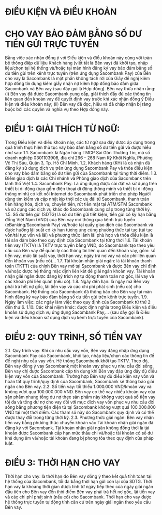 # ĐIỀU KIỆN VÀ ĐIỀU KHOẢN
# CHO VAY BẢO ĐẢM BẰNG  SỐ DƯ TIỀN GỬI TRỰC TUYẾN
Bằng việc xác nhận đồng ý với Điều kiện và điều khoản này cùng với toàn bộ thông điệp dữ
liệu Khách hàng (viết tắt là Bên vay) đã khởi tạo, nhập liệu/chọn tại hệ thống và/hoặc tại màn
hình đăng ký vay bảo đảm bằng số dư tiền gửi trên kênh trực tuyến (trên ứng dụng Sacombank
Pay) của Bên cho vay là Sacombank là một phần không tách rời của Giấy đề nghị kiêm hợp
đồng tín dụng kiêm giấy nhận nợ kiêm hợp đồng bảo đảm giữa Sacombank và Bên vay (sau
đây gọi là Hợp đồng). Bên vay thừa nhận rằng: (i) Bên vay đã được Sacombank cung cấp, giải
thích đầy đủ các thông tin liên quan đến khoản vay để quyết định vay trước khi xác nhận đồng
ý Điều kiện và điều khoản này; (ii) Bên vay đã đọc, hiểu và đã chấp nhận bị ràng buộc bởi các
quyền và nghĩa vụ theo Hợp đồng này.
# ĐIỀU 1: GIẢI THÍCH TỪ NGỮ:
Trong Điều kiện và điều khoản này, các từ ngữ sau đây được áp dụng trong quá trình thực hiện
thủ tục vay bảo đảm bằng số dư tiền gửi và được hiểu như sau:
1.1. Sacombank là Ngân hàng TMCP Sài Gòn Thương Tín, mã số doanh nghiệp
0301103908, địa chỉ 266 – 268 Nam Kỳ Khởi Nghĩa, Phường Võ Thị Sáu, Quận 3, Tp.
Hồ Chí Minh.
1.2. Khách hàng (KH) là cá nhân đã đăng ký sử dụng dịch vụ trên ứng dụng Sacombank
Pay và thỏa điều kiện cho vay bảo đảm bằng số dư tiền gửi của Sacombank tại từng
thời điểm.
1.3. Điểm giao dịch là các Chi nhánh và Phòng giao dịch của Sacombank trên lãnh thổ Việt
1.4. Sacombank Pay: Là ứng dụng được cài đặt và sử dụng trên thiết bị di động (bao gồm
điện thoại di động thông minh và thiết bị di động thông minh) có kết nối Internet do
Sacombank phát triển cho phép Người dùng tìm kiếm và cập nhật kịp thời các ưu đãi
từ Sacombank, thanh toán tiền hàng hóa, dịch vụ, chuyển tiền, rút tiền mặt tại
ATM/STM Sacombank và sử dụng các dịch vụ khác do Sacombank cung cấp trong
từng thời kỳ.
1.5. Số dư tiền gửi (SDTG) là số dư tiền gửi tiết kiệm, tiền gửi có kỳ hạn bằng đồng Việt
Nam (VND) của Bên vay mở thông qua kênh trực tuyến (eBanking/Sacombank Pay)
và/hoặc tại quầy giao dịch của Sacombank và được hưởng lãi suất có kỳ hạn tương ứng
cùng phương thức tái tục (tái tục vốn/tái tục vốn và lãi) và phương thức lãnh lãi phù
hợp và thỏa điều kiện là tài sản đảm bảo theo quy định của Sacombank tại từng thời
1.6. Tài khoản tiền vay (TKTV) là TKTV trực tuyến bằng VND, do Sacombank tạo theo
yêu cầu của Bên vay để quản lý các thông tin liên quan đến khoản vay, gồm: số tiền
vay, mức lãi suất vay, thời hạn vay, ngày trả nợ vay và các phí liên quan đến khoản vay
(nếu có)...
1.7. Tài khoản nhận giải ngân: là tài khoản thanh toán (TKTT) của chính Bên vay mở tại
Sacombank và được Bên vay chỉ định và/hoặc được hệ thống mặc định liên kết để giải
ngân khoản vay. Tài khoản nhận giải ngân được đăng ký trích nợ tự động thanh toán
nợ gốc, lãi vay và các khoản phí liên quan (nếu có).
1.8. Ngày đến hạn: là ngày mà Bên vay phải trả hết nợ gốc, lãi tiền vay và các chi phí phát
sinh (nếu có) cho Sacombank. Hệ thống của Sacombank đã thông báo cho Bên vay tại
màn hình đăng ký vay bảo đảm bằng số dư tiền gửi trên kênh trực tuyến.
1.9. Ngày làm việc: các ngày làm việc theo quy định của Sacombank từ thứ 2 đến thứ 6.
1.10. Các khái niệm khác: được định nghĩa trong Điều kiện và điều khoản sử dụng dịch vụ
ứng dụng Sacombank Pay,… (sau đây gọi là Điều kiện và điều khoản sử dụng dịch vụ
kênh trực tuyến của Sacombank).
# ĐIỀU 2: QUY TRÌNH, SỐ TIỀN VAY
2.1. Quy trình vay: Khi có nhu cầu vay vốn, Bên vay đăng nhập ứng dụng Sacombank Pay
của Sacombank, khởi tạo, nhập liệu/chọn các thông tin để đề nghị nhu cầu vay vốn. Hệ
thống Sacombank khởi tạo TKTV. Theo đó, Bên vay đồng ý vay Sacombank một khoản
vay phục vụ nhu cầu đời sống. Bên vay chỉ được Sacombank cấp tín dụng khi Bên vay
đáp ứng đầy đủ điều kiện vay vốn của Sacombank. Trường hợp Bên vay đủ điều kiện
vay vốn và hoàn tất quy trình/quy định của Sacombank, Sacombank sẽ thông báo giải
ngân cho Bên vay.
2.2. Số tiền vay: tối thiểu 1.000.000 VND/khoản vay và không vượt quá 100.000.000 VND.
Bên vay có thể vay nhiều khoản vay của sản phẩm nhưng tổng dư nợ theo sản phẩm
này không vượt quá số tiền vay tối đa và tổng dư nợ cho vay đối với mục đích vay vốn
phục vụ nhu cầu đời sống bằng phương tiện điện tử tại Sacombank không vượt quá
100.000.000 VND tại một thời điểm. Các tham số này do Sacombank quy định và có
thể được thay đổi trong từng thời kỳ.
2.3. Phương thức giải ngân: Bên vay nhận tiền vay bằng phương thức chuyển khoản vào Tài
khoản nhận giải ngân đã đăng ký với Sacombank. Tài khoản nhận giải ngân không đồng
thời là tài khoản được Sacombank cấp hạn mức thấu chi và/hoặc tài khoản có số dư khả
dụng âm và/hoặc tài khoản đang bị phong tỏa theo quy định của pháp luật.
# ĐIỀU 3: THỜI HẠN CHO VAY
Thời hạn cho vay: là thời hạn do Bên vay đồng ý theo kết quả tính toán tại hệ thống của
Sacombank, tối đa bằng thời hạn gửi còn lại của SDTG. Thời hạn vay là khoảng thời gian được
tính từ ngày tiếp theo của ngày giải ngân đầu tiên cho Bên vay đến thời điểm Bên vay phải trả
hết nợ gốc, lãi tiền vay và các chi phí phát sinh (nếu có) cho Sacombank. Thời hạn cho vay
được hệ thống trực tuyến tự động tính căn cứ trên ngày giải ngân theo yêu cầu Bên vay.